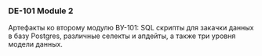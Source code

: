 ### DE-101 Module 2

Артефакты ко второму модулю ВУ-101: SQL скрипты для закачки данных в базу Postgres, различные селекты и апдейты,
а также три уровня модели данных.
